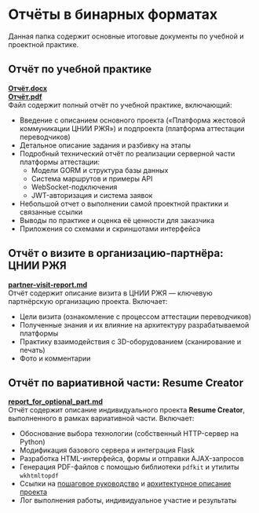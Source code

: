 # Отчёты в бинарных форматах

Данная папка содержит основные итоговые документы по учебной и проектной практике.

## Отчёт по учебной практике

**[Отчёт.docx](https://github.com/Half-dirty/practice-2025-1/blob/master/reports/report.docx)**  
**[Отчёт.pdf](https://github.com/Half-dirty/practice-2025-1/blob/master/reports/report.pdf)**  
Файл содержит полный отчёт по учебной практике, включающий:

- Введение с описанием основного проекта («Платформа жестовой коммуникации ЦНИИ РЖЯ») и подпроекта (платформа аттестации переводчиков)
- Детальное описание задания и разбивку на этапы
- Подробный технический отчёт по реализации серверной части платформы аттестации:
  - Модели GORM и структура базы данных
  - Система маршрутов и примеры API
  - WebSocket-подключения
  - JWT-авторизация и система заявок
- Небольшой отчет о выполнении самой проектной практики и связанные ссылки
- Выводы по практике и оценка её ценности для заказчика
- Приложения со схемами и скриншотами интерфейса

## Отчёт о визите в организацию-партнёра: ЦНИИ РЖЯ

**[partner-visit-report.md](https://github.com/Half-dirty/practice-2025-1/blob/master/reports/partner-visit-report.md)**  
Отчёт содержит описание визита в ЦНИИ РЖЯ — ключевую партнёрскую организацию проекта. Включает:

- Цели визита (ознакомление с процессом аттестации переводчиков)
- Полученные знания и их влияние на архитектуру разрабатываемой платформы
- Практику взаимодействия с 3D-оборудованием (сканирование и печать)
- Фото и комментарии

## Отчёт по вариативной части: Resume Creator

**[report_for_optional_part.md](https://github.com/Half-dirty/practice-2025-1/blob/master/reports/report_for_optional_part.md)**  
Отчёт содержит описание индивидуального проекта **Resume Creator**, выполненного в рамках вариативной части. Включает:

- Обоснование выбора технологии (собственный HTTP-сервер на Python)
- Модификация базового сервера и интеграция Flask
- Разработка HTML-интерфейса, формы и отправки AJAX-запросов
- Генерация PDF-файлов с помощью библиотеки `pdfkit` и утилиты `wkhtmltopdf`
- Ссылки на [пошаговое руководство](https://github.com/Half-dirty/practice-2025-1/blob/master/docs/guide_for_optional_part.md) и [архитектурное описание проекта](https://github.com/Half-dirty/practice-2025-1/blob/master/docs/description_for_optional_part.md)
- Лог выполнения работы, индивидуальное участие и результаты
